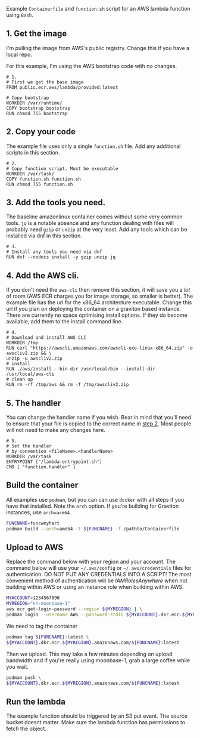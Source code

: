 Example `Containerfile` and `function.sh` script for an AWS lambda function using `Bash`.

## 1. Get the image
I'm pulling the image from AWS's public registry. Change this if you have a local repo.

For this example, I'm using the AWS bootstrap code with no changes.
```
# 1.
# First we get the base image
FROM public.ecr.aws/lambda/provided:latest

# Copy bootstrap
WORKDIR /var/runtime/
COPY bootstrap bootstrap
RUN chmod 755 bootstrap
```

## 2. Copy your code
The example file uses only a single `function.sh` file. Add any additional scripts in this section.
```
# 2.
# Copy function script. Must be executable
WORKDIR /var/task/
COPY function.sh function.sh
RUN chmod 755 function.sh
```
## 3. Add the tools you need.
The baseline amazonlinux container comes without some very common tools. `jq` is a notable absence and any function dealing with files will probably need `gzip` or `unzip` at the very least. Add any tools which can be installed via dnf in this section.
```
# 3.
# Install any tools you need via dnf
RUN dnf --nodocs install -y gzip unzip jq
```

## 4. Add the AWS cli.
If you don't need the `aws-cli` then remove this section, it will save you a _lot_ of room (AWS ECR charges you for image storage, so smaller is better). The example file has the url for the x86_64 architecture executable. Change this url if you plan on deploying the container on a graviton based instance. There are currently no space optimising install options. If they do become available, add them to the install command line.
```
# 4.
# Download and install AWS CLI
WORKDIR /tmp
RUN curl "https://awscli.amazonaws.com/awscli-exe-linux-x86_64.zip" -o awscliv2.zip && \
unzip -u awscliv2.zip
# install
RUN ./aws/install --bin-dir /usr/local/bin --install-dir /usr/local/aws-cli
# clean up
RUN rm -rf /tmp/aws && rm -f /tmp/awscliv2.zip
```

## 5. The handler
You can change the handler name if you wish. Bear in mind that you'll need to ensure that your file is copied to the correct name in [step 2](#2-copy-your-code). Most people will not need to make any changes here.
```
# 5.
# Set the handler
# by convention <fileName>.<handlerName>
WORKDIR /var/task
ENTRYPOINT ["/lambda-entrypoint.sh"]
CMD [ "function.handler" ]
```
## Build the container
All examples use `podman`, but you can can use `docker` with all steps if you have that installed. Note the `arch` option. If you're building for Graviton instances, use `arch=arm64`.
```Bash
FUNCNAME=funcwmyhart
podman build --arch=amd64 -t ${FUNCNAME} -f /pathto/Containerfile
```
## Upload to AWS
Replace the command below with your region and your account. The command below will use your `~/.aws/config` or `~/.aws/credentials` files for authentication. DO NOT PUT ANY CREDENTIALS INTO A SCRIPT! The most convenient method of authentication will be _IAMRolesAnywhere_ when not building within AWS or using an instance role when building within AWS. 
```bash
MYACCOUNT=1234567890
MYREGION="nn-moonbase-1"
aws ecr get-login-password --region ${MYREGION} | \
podman login --username AWS --password-stdin ${MYACCOUNT}.dkr.ecr.${MYREGION}.amazonaws.com
```
We need to tag the container
```bash
podman tag ${FUNCNAME}:latest \
${MYACCOUNT}.dkr.ecr.${MYREGION}.amazonaws.com/${FUNCNAME}:latest
```
Then we upload. This may take a few minutes depending on upload bandwidth and if you're really using moonbase-1, grab a large coffee while you wait.
```bash
podman push \
${MYACCOUNT}.dkr.ecr.${MYREGION}.amazonaws.com/${FUNCNAME}:latest
```
## Run the lambda
The example function should be triggered by an S3 put event. The source bucket doesnt matter. Make sure the lambda function has permissions to fetch the object.